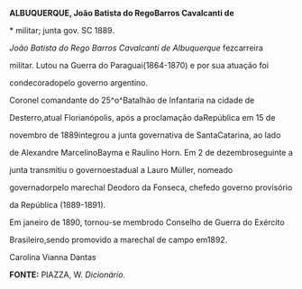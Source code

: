 **ALBUQUERQUE, João Batista do RegoBarros Cavalcanti de**



\* militar; junta gov. SC 1889.



*João Batista do Rego Barros Cavalcanti de Albuquerque* fezcarreira

militar. Lutou na Guerra do Paraguai(1864-1870) e por sua atuação foi

condecoradopelo governo argentino.



Coronel comandante do 25^o^Batalhão de Infantaria na cidade de

Desterro,atual Florianópolis, após a proclamação daRepública em 15 de

novembro de 1889integrou a junta governativa de SantaCatarina, ao lado

de Alexandre MarcelinoBayma e Raulino Horn. Em 2 de dezembroseguinte a

junta transmitiu o governoestadual a Lauro Müller, nomeado

governadorpelo marechal Deodoro da Fonseca, chefedo governo provisório

da República (1889-1891).



Em janeiro de 1890, tornou-se membrodo Conselho de Guerra do Exército

Brasileiro,sendo promovido a marechal de campo em1892.



Carolina Vianna Dantas



**FONTE:** PIAZZA, W. *Dicionário.*

